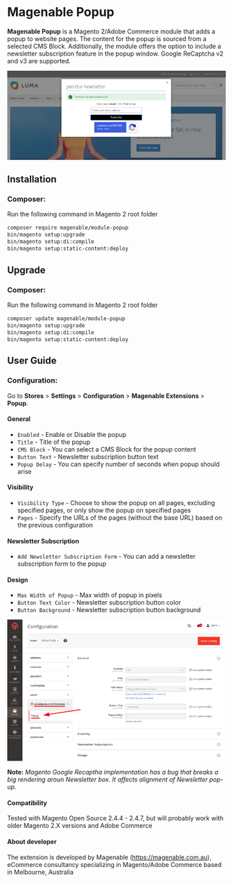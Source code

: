 # Magenable Popup

**Magenable Popup** is a Magento 2/Adobe Commerce module that adds a popup to website pages. The content for the popup is sourced from a selected CMS Block. Additionally, the module offers the option to include a newsletter subscription feature in the popup window. Google ReCaptcha v2 and v3 are supported.

![](README/1.png)

## Installation

### Composer:

Run the following command in Magento 2 root folder

```
composer require magenable/module-popup
bin/magento setup:upgrade
bin/magento setup:di:compile
bin/magento setup:static-content:deploy
```
## Upgrade

### Composer:

Run the following command in Magento 2 root folder

```
composer update magenable/module-popup
bin/magento setup:upgrade
bin/magento setup:di:compile
bin/magento setup:static-content:deploy
```

## User Guide

### Configuration:

Go to **Stores** > **Settings** > **Configuration** > **Magenable Extensions** > **Popup**.

#### General

- `Enabled` - Enable or Disable the popup
- `Title` - Title of the popup
- `CMS Block` - You can select a CMS Block for the popup content
- `Button Text` - Newsletter subscription button text
- `Popup Delay` - You can specify number of seconds when popup should arise

#### Visibility

- `Visibility Type` - Choose to show the popup on all pages, excluding specified pages, or only show the popup on specified pages
- `Pages` - Specify the URLs of the pages (without the base URL) based on the previous configuration

#### Newsletter Subscription

- `Add Newsletter Subscription Form` - You can add a newsletter subscription form to the popup

#### Design

- `Max Width of Popup` - Max width of popup in pixels
- `Button Text Color` - Newsletter subscription button color
- `Button Background` - Newsletter subscription button background

![](README/2.png)

**Note:** _Magento Google Recaptha implementation has a bug that breaks a big rendering aroun Newsletter box. It affects alignment of Newsletter pop-up._

#### Compatibility
Tested with Magento Open Source 2.4.4 - 2.4.7, but will probably work with older Magento 2.X versions and Adobe Commerce

#### About developer
The extension is developed by Magenable (https://magenable.com.au), eCommerce consultancy specializing in Magento/Adobe Commerce based in Melbourne, Australia
